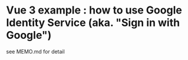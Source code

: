 # Vue 3 example : how to use Google Identity Service (aka. "Sign in with Google")

see MEMO.md for detail
